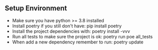 ## Setup Environment

- Make sure you have python >= 3.8 installed
- Install poetry if you still don't have: pip install poetry
- Install the project dependencies with: poetry install -vvv
- Run all tests to make sure the project is ok: poetry run poe all_tests
- When add a new dependency remember to run: poetry update

